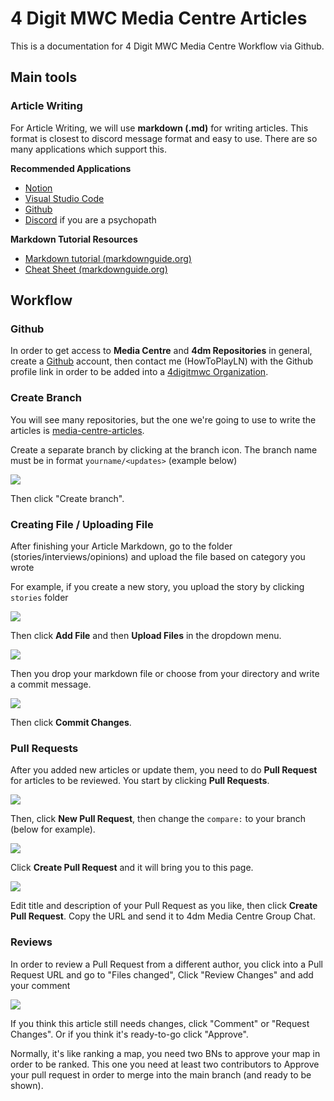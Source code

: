 # 4 Digit MWC Media Centre Articles

This is a documentation for 4 Digit MWC Media Centre Workflow via Github.

## Main tools

### Article Writing

For Article Writing, we will use **markdown (.md)** for writing articles. This format is closest to discord message format and easy to use. There are so many applications which support this.

**Recommended Applications**
- [Notion](https://www.notion.so/)
- [Visual Studio Code](https://code.visualstudio.com/)
- [Github](https://github.com/)
- [Discord](https://discord.com/) if you are a psychopath

**Markdown Tutorial Resources**
- [Markdown tutorial (markdownguide.org)](https://www.markdownguide.org/)
- [Cheat Sheet (markdownguide.org)](https://www.markdownguide.org/cheat-sheet/)

## Workflow

### Github

In order to get access to **Media Centre** and **4dm Repositories** in general, create a [Github](https://github.com/) account, then contact me (HowToPlayLN) with the Github profile link in order to be added into a [4digitmwc Organization](https://github.com/4digitmwc).

### Create Branch

You will see many repositories, but the one we're going to use to write the articles is [media-centre-articles](https://github.com/4digitmwc/media-centre-articles).

Create a separate branch by clicking at the branch icon. The branch name must be in format `yourname/<updates>` (example below)

![](https://cdn.discordapp.com/attachments/546525809440194560/1009835163632545915/unknown.png)

Then click "Create branch".

### Creating File / Uploading File

After finishing your Article Markdown, go to the folder (stories/interviews/opinions) and upload the file based on category you wrote

For example, if you create a new story, you upload the story by clicking `stories` folder

![](https://cdn.discordapp.com/attachments/546525809440194560/1009837843469844542/unknown.png)

Then click **Add File** and then **Upload Files** in the dropdown menu.

![](https://cdn.discordapp.com/attachments/546525809440194560/1009838181480415313/unknown.png)

Then you drop your markdown file or choose from your directory and write a commit message.

![](https://cdn.discordapp.com/attachments/546525809440194560/1009838767114309693/unknown.png)

Then click **Commit Changes**.

### Pull Requests

After you added new articles or update them, you need to do **Pull Request** for articles to be reviewed. You start by clicking **Pull Requests**.

![](https://cdn.discordapp.com/attachments/546525809440194560/1009839539717677216/unknown.png)

Then, click **New Pull Request**, then change the `compare:` to your branch (below for example).

![](https://cdn.discordapp.com/attachments/546525809440194560/1009839898469089321/unknown.png)

Click **Create Pull Request** and it will bring you to this page.

![](https://cdn.discordapp.com/attachments/546525809440194560/1009840139146641478/unknown.png)

Edit title and description of your Pull Request as you like, then click **Create Pull Request**. Copy the URL and send it to 4dm Media Centre Group Chat.

### Reviews

In order to review a Pull Request from a different author, you click into a Pull Request URL and go to "Files changed", Click "Review Changes" and add your comment

![](https://cdn.discordapp.com/attachments/546525809440194560/1009842057034084352/unknown.png)

If you think this article still needs changes, click "Comment" or "Request Changes". Or if you think it's ready-to-go click "Approve".

Normally, it's like ranking a map, you need two BNs to approve your map in order to be ranked. This one you need at least two contributors to Approve your pull request in order to merge into the main branch (and ready to be shown).

